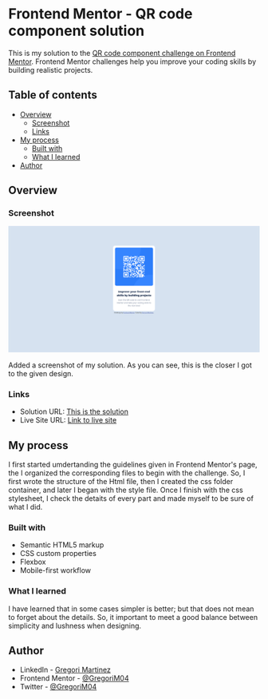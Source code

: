 # Frontend Mentor - QR code component solution

This is my solution to the [QR code component challenge on Frontend Mentor](https://www.frontendmentor.io/challenges/qr-code-component-iux_sIO_H). Frontend Mentor challenges help you improve your coding skills by building realistic projects. 

## Table of contents

- [Overview](#overview)
  - [Screenshot](#screenshot)
  - [Links](#links)
- [My process](#my-process)
  - [Built with](#built-with)
  - [What I learned](#what-i-learned)
- [Author](#author)

## Overview

### Screenshot

![](./images/screenshot.png)

Added a screenshot of my solution. As you can see, this is the closer I got to the given design.

### Links

- Solution URL: [This is the solution](https://github.com/GregoriM04/qr-code-component)
- Live Site URL: [Link to live site](https://your-live-site-url.com)


## My process

I first started umdertanding the guidelines given in Frontend Mentor's page, the I organized the corresponding files to begin with the challenge. So, I first wrote the structure of the Html file, then I created the css folder container, and later I began with the style file. Once I finish with the css stylesheet, I check the detaits of every part and made myself to be sure of what I did.

### Built with

- Semantic HTML5 markup
- CSS custom properties
- Flexbox
- Mobile-first workflow

### What I learned

I have learned that in some cases simpler is better; but that does not mean to forget about the details. So, it important to meet a good balance between simplicity and lushness when designing.


## Author

- LinkedIn - [Gregori Martinez](https://www.linkedin.com/in/gregorim04/)
- Frontend Mentor - [@GregoriM04](https://www.frontendmentor.io/profile/GregoriM04)
- Twitter - [@GregoriM04](https://www.twitter.com/yourusername)
